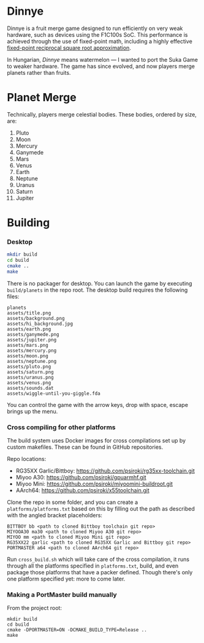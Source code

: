 # Dinnye

Dinnye is a fruit merge game designed to run efficiently on very weak hardware, such as devices using the F1C100s SoC. This performance is achieved through the use of fixed-point math, including a highly effective [fixed-point reciprocal square root approximation](docs/rsqrt.md).

In Hungarian, *Dinnye* means watermelon — I wanted to port the Suka Game to weaker hardware. The game has since evolved, and now players merge planets rather than fruits.

# Planet Merge

Technically, players merge celestial bodies. These bodies, ordered by size, are:

1. Pluto
2. Moon
3. Mercury
4. Ganymede
5. Mars
6. Venus
7. Earth
8. Neptune
9. Uranus
10. Saturn
11. Jupiter

# Building

### Desktop

```bash
mkdir build
cd build
cmake ..
make
```

There is no packager for desktop. You can launch the game by executing `build/planets` in the repo root.
The desktop build requires the following files:

```
planets
assets/title.png
assets/background.png
assets/hi_background.jpg
assets/earth.png
assets/ganymede.png
assets/jupiter.png
assets/mars.png
assets/mercury.png
assets/moon.png
assets/neptune.png
assets/pluto.png
assets/saturn.png
assets/uranus.png
assets/venus.png
assets/sounds.dat
assets/wiggle-until-you-giggle.fda
```

You can control the game with the arrow keys, drop with space, escape brings up the menu.

### Cross compiling for other platforms

The build system uses Docker images for cross compilations set up by custom makefiles. These can be found in GitHub repositories.

Repo locations:

- RG35XX Garlic/Bittboy: https://github.com/psiroki/rg35xx-toolchain.git
- Miyoo A30: https://github.com/psiroki/gpuarmhf.git
- Miyoo Mini: https://github.com/psiroki/miyoomini-buildroot.git
- AArch64: https://github.com/psiroki/x55toolchain.git

Clone the repo in some folder, and you can create a `platforms/platforms.txt` based on this by filling out the path as
described with the angled bracket placeholders:

```
BITTBOY bb <path to cloned Bittboy toolchain git repo>
MIYOOA30 ma30 <path to cloned Miyoo A30 git repo>
MIYOO mm <path to cloned Miyoo Mini git repo>
RG35XX22 garlic <path to cloned RG35XX Garlic and Bittboy git repo>
PORTMASTER a64 <path to cloned AArch64 git repo>
```

Run `cross_build.sh` which will take care of the cross compilation, it runs through all the platforms specified in `platforms.txt`,
build, and even package those platforms that have a packer defined. Though there's only one platform specified yet: more to come later.

### Making a PortMaster build manually

From the project root:

```
mkdir build
cd build
cmake -DPORTMASTER=ON -DCMAKE_BUILD_TYPE=Release ..
make
```
